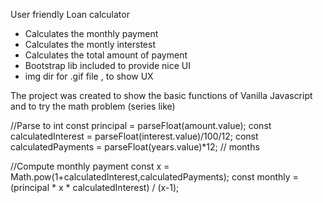 User friendly Loan calculator

* Calculates the monthly payment
* Calculates the montly interstest
* Calculates the total amount of payment
* Bootstrap lib included to provide nice UI
* img dir for .gif file  , to show UX

 The project was created to show the basic functions of Vanilla Javascript and to try the math problem (series like)

 //Parse to int
  const principal =  parseFloat(amount.value);
  const calculatedInterest = parseFloat(interest.value)/100/12;
  const calculatedPayments = parseFloat(years.value)*12; // months

  //Compute monthly payment
  const x = Math.pow(1+calculatedInterest,calculatedPayments);
  const monthly = (principal * x * calculatedInterest) / (x-1);
